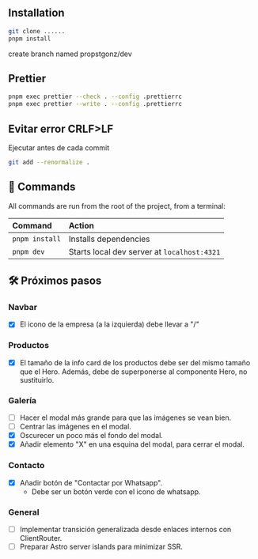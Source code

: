 ## Installation

```bash
git clone ......
pnpm install
```

create branch named propstgonz/dev

## Prettier

```bash
pnpm exec prettier --check . --config .prettierrc
pnpm exec prettier --write . --config .prettierrc
```

## Evitar error CRLF>LF

Ejecutar antes de cada commit

```bash
git add --renormalize .
```

## 🧞 Commands

All commands are run from the root of the project, from a terminal:

| Command        | Action                                      |
| :------------- | :------------------------------------------ |
| `pnpm install` | Installs dependencies                       |
| `pnpm dev`     | Starts local dev server at `localhost:4321` |

## 🛠️ Próximos pasos

### Navbar

- [x] El icono de la empresa (a la izquierda) debe llevar a "/"

### Productos

- [x] El tamaño de la info card de los productos debe ser del mismo tamaño que el Hero. Además, debe de superponerse al componente Hero, no sustituirlo.

### Galería

- [ ] Hacer el modal más grande para que las imágenes se vean bien.
- [ ] Centrar las imágenes en el modal.
- [x] Oscurecer un poco más el fondo del modal.
- [x] Añadir elemento "X" en una esquina del modal, para cerrar el modal.

### Contacto

- [x] Añadir botón de "Contactar por Whatsapp".
  - Debe ser un botón verde con el icono de whatsapp.

### General

- [ ] Implementar transición generalizada desde enlaces internos con ClientRouter.
- [ ] Preparar Astro server islands para minimizar SSR.
